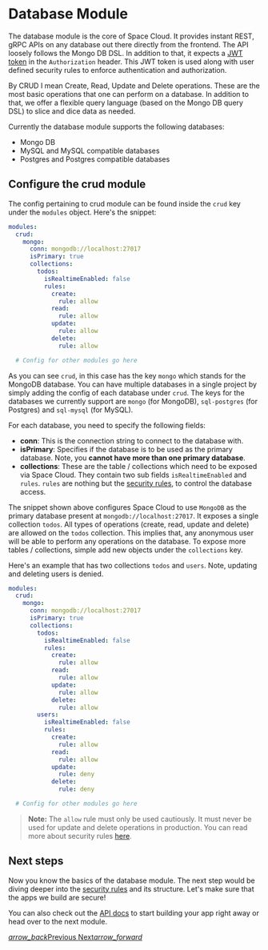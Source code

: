 # Database Module

The database module is the core of Space Cloud. It provides instant REST, gRPC APIs on any database out there directly from the frontend. The API loosely follows the Mongo DB DSL. In addition to that, it expects a [JWT token](https://jwt.io) in the `Authorization` header. This JWT token is used along with user defined security rules to enforce authentication and authorization.

By CRUD I mean Create, Read, Update and Delete operations. These are the most basic operations that one can perform on a database. In addition to that, we offer a flexible query language (based on the Mongo DB query DSL) to slice and dice data as needed.

Currently the database module supports the following databases:
- Mongo DB
- MySQL and MySQL compatible databases
- Postgres and Postgres compatible databases

## Configure the crud module

The config pertaining to crud module can be found inside the `crud` key under the `modules` object. Here's the snippet:

```yaml
modules:
  crud:
    mongo:
      conn: mongodb://localhost:27017
      isPrimary: true
      collections:
        todos:
          isRealtimeEnabled: false
          rules:
            create:
              rule: allow
            read:
              rule: allow
            update:
              rule: allow
            delete:
              rule: allow

  # Config for other modules go here
```

As you can see `crud`, in this case has the key `mongo` which stands for the MongoDB database. You can have multiple databases in a single project by simply adding the config of each database under `crud`. The keys for the databases we currently support are `mongo` (for MongoDB), `sql-postgres` (for Postgres) and `sql-mysql` (for MySQL).

For each database, you need to specify the following fields:
- **conn**: This is the connection string to connect to the database with.
- **isPrimary**: Specifies if the database is to be used as the primary database. Note, you **cannot have more than one primary database**.
- **collections**: These are the table / collections which need to be exposed via Space Cloud. They contain two sub fields `isRealtimeEnabled` and `rules`. `rules` are nothing but the [security rules](/docs/security/database), to control the database access.

The snippet shown above configures Space Cloud to use `MongoDB` as the primary database present at `mongodb://localhost:27017`. It exposes a single collection `todos`. All types of operations (create, read, update and delete) are allowed on the `todos` collection. This implies that, any anonymous user will be able to perform any operations on the database. To expose more tables / collections, simple add new objects under the `collections` key.

Here's an example that has two collections `todos` and `users`. Note, updating and deleting users is denied.

```yaml
modules:
  crud:
    mongo:
      conn: mongodb://localhost:27017
      isPrimary: true
      collections:
        todos:
          isRealtimeEnabled: false
          rules:
            create:
              rule: allow
            read:
              rule: allow
            update:
              rule: allow
            delete:
              rule: allow
        users:
          isRealtimeEnabled: false
          rules:
            create:
              rule: allow
            read:
              rule: allow
            update:
              rule: deny
            delete:
              rule: deny

  # Config for other modules go here
```

> **Note:** The `allow` rule must only be used cautiously. It must never be used for update and delete operations in production. You can read more about security rules [here](/docs/security/database). 

## Next steps

Now you know the basics of the database module. The next step would be diving deeper into the [security rules](/docs/security/database) and its structure. Let's make sure that the apps we build are secure!

You can also check out the [API docs](/docs/api) to start building your app right away or head over to the next module.

<div class="btns-wrapper">
  <a href="/docs/user-management/overview" class="waves-effect waves-light btn primary-btn-border btn-small">
    <i class="material-icons btn-with-icon">arrow_back</i>Previous
  </a>
  <a href="/docs/realtime" class="waves-effect waves-light btn primary-btn-fill btn-small">
    Next<i class="material-icons btn-with-icon">arrow_forward</i>
  </a>
</div>

